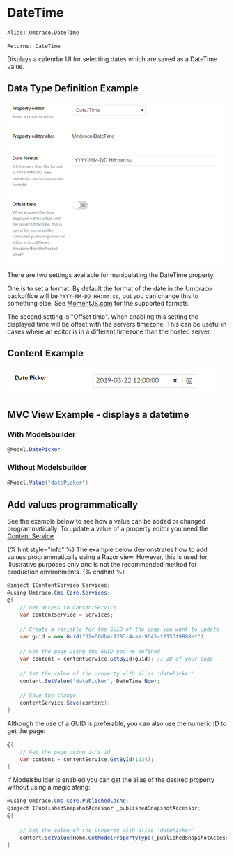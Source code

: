 # DateTime

`Alias: Umbraco.DateTime`

`Returns: DateTime`

Displays a calendar UI for selecting dates which are saved as a DateTime value.

## Data Type Definition Example

![Data Type Definition Example](../../../../../../10/umbraco-cms/fundamentals/backoffice/property-editors/built-in-property-editors/images/date-time-v8.png)

There are two settings available for manipulating the DateTime property.

One is to set a format. By default the format of the date in the Umbraco backoffice will be `YYYY-MM-DD HH:mm:ss`, but you can change this to something else. See [MomentJS.com](https://momentjs.com/) for the supported formats.

The second setting is "Offset time". When enabling this setting the displayed time will be offset with the servers timezone. This can be useful in cases where an editor is in a different timezone than the hosted server.

## Content Example

![Content Example](../../../../../../10/umbraco-cms/fundamentals/backoffice/property-editors/built-in-property-editors/images/date-picker-v8.png)

## MVC View Example - displays a datetime

### With Modelsbuilder

```csharp
@Model.DatePicker
```

### Without Modelsbuilder

```csharp
@Model.Value("datePicker")
```

## Add values programmatically

See the example below to see how a value can be added or changed programmatically. To update a value of a property editor you need the [Content Service](../../../../reference/management/services/contentservice/).

{% hint style="info" %}
The example below demonstrates how to add values programmatically using a Razor view. However, this is used for illustrative purposes only and is not the recommended method for production environments.
{% endhint %}

```csharp
@inject IContentService Services;
@using Umbraco.Cms.Core.Services;
@{
    // Get access to ContentService
    var contentService = Services;

    // Create a variable for the GUID of the page you want to update
    var guid = new Guid("32e60db4-1283-4caa-9645-f2153f9888ef");

    // Get the page using the GUID you've defined
    var content = contentService.GetById(guid); // ID of your page

    // Set the value of the property with alias 'datePicker'
    content.SetValue("datePicker", DateTime.Now);

    // Save the change
    contentService.Save(content);
}
```

Although the use of a GUID is preferable, you can also use the numeric ID to get the page:

```csharp
@{
    // Get the page using it's id
    var content = contentService.GetById(1234); 
}
```

If Modelsbuilder is enabled you can get the alias of the desired property without using a magic string:

```csharp
@using Umbraco.Cms.Core.PublishedCache;
@inject IPublishedSnapshotAccessor _publishedSnapshotAccessor;
@{

    // Set the value of the property with alias 'datePicker'
    content.SetValue(Home.GetModelPropertyType(_publishedSnapshotAccessor, x => x.DatePicker).Alias, DateTime.Now);
}
```
